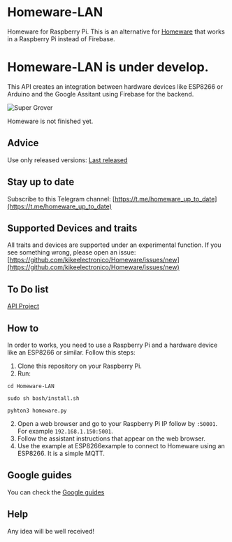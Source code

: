 # Homeware-LAN
Homeware for Raspberry Pi. This is an alternative for <a href="https://github.com/kikeelectronico/Homeware" target="blanck">Homeware</a> that works in a Raspberry Pi instead of Firebase.

# Homeware-LAN is under develop.

This API creates an integration between hardware devices like ESP8266 or Arduino and the Google Assitant using Firebase for the backend.

<img alt="Super Grover" src="https://github.com/kikeelectronico/homeware/raw/master/images/cloud.png" />

Homeware is not finished yet.

## Advice
Use only released versions: <a href="https://github.com/kikeelectronico/Homeware/releases/latest">Last released</a>

## Stay up to date
Subscribe to this Telegram channel: [https://t.me/homeware_up_to_date](https://t.me/homeware_up_to_date)

## Supported Devices and traits

All traits and devices are supported under an experimental function. If you see something wrong, please open an issue: [https://github.com/kikeelectronico/Homeware/issues/new](https://github.com/kikeelectronico/Homeware/issues/new)

## To Do list

<a href="https://github.com/kikeelectronico/Homeware-LAN/projects/1"> API Project </a>

## How to

In order to works, you need to use a Raspberry Pi and a hardware device like an ESP8266 or similar. Follow this steps:

1. Clone this repository on your Raspberry Pi.
2. Run:
```
cd Homeware-LAN
```
```
sudo sh bash/install.sh
```
```
pyhton3 homeware.py
```
2. Open a web browser and go to your Raspberry Pi IP follow by ```:50001```. For example ```192.168.1.150:5001```.
3. Follow the assistant instructions that appear on the web browser.
4. Use the example at ESP8266example to connect to Homeware using an ESP8266. It is a simple MQTT.

## Google guides

You can check the <a href="https://developers.google.com/actions/smarthome/"> Google guides </a>

## Help

Any idea will be well received!
